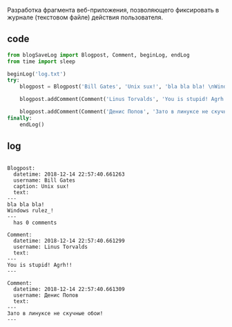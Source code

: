 Разработка фрагмента веб-приложения, позволяющего фиксировать в журнале (текстовом файле) действия пользователя.
## code
```python
from blogSaveLog import Blogpost, Comment, beginLog, endLog
from time import sleep

beginLog('log.txt')
try:
	blogpost = Blogpost('Bill Gates', 'Unix sux!', 'bla bla bla! \nWindows rulez_!')

	blogpost.addComment(Comment('Linus Torvalds', 'You is stupid! Agrh!!'))

	blogpost.addComment(Comment('Денис Попов', 'Зато в линуксе не скучные обои!'))
finally:
	endLog()
```

## log
```

Blogpost:
  datetime: 2018-12-14 22:57:40.661263
  username: Bill Gates
  caption: Unix sux!
  text: 
---
bla bla bla! 
Windows rulez_!
---
  has 0 comments

Comment:
  datetime: 2018-12-14 22:57:40.661299
  username: Linus Torvalds
  text: 
---
You is stupid! Agrh!!
---

Comment:
  datetime: 2018-12-14 22:57:40.661309
  username: Денис Попов
  text: 
---
Зато в линуксе не скучные обои!
---
```
